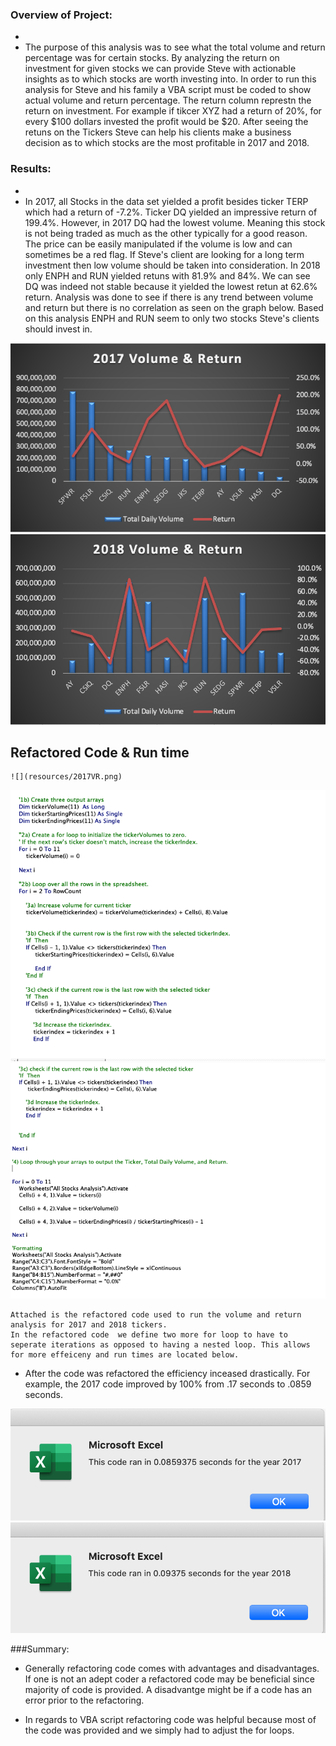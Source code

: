 ### Overview of Project:
-
- The purpose of this analysis was to see what the total volume and return percentage was for certain stocks. By analyzing the return on investment for given stocks we can provide Steve with actionable insights as to which stocks are worth investing into. In order to run this analysis for Steve and his family a VBA script must be coded to show actual volume and return percentage. The return column represtn the return on investment. For example if tikcer XYZ had a return of 20%, for every $100 dollars invested the profit would be $20. After seeing the retuns on the  Tickers Steve can help his clients make a business decision as to which stocks are the most profitable in 2017 and 2018. 
[]()



### Results:
-
-	In 2017, all Stocks in the data set yielded a profit besides ticker TERP which had a return of -7.2%. Ticker DQ yielded an impressive return of 199.4%. However, in 2017 DQ had the lowest volume. Meaning this stock is not being traded as much as the other typically for a good reason. The price can be easily manipulated if the volume is low and can sometimes be a red flag. If Steve's client are looking for a long term investment then low volume should be taken into consideration. In 2018 only ENPH and RUN yielded retuns with 81.9% and 84%. We can see DQ was indeed not stable because it yielded the lowest retun at 62.6% return. Analysis was done to see if there is any trend between volume and return but there is no correlation as seen on the graph below. Based on this analysis ENPH and RUN seem to only two stocks Steve's clients should invest in.

 ![alt text](https://github.com/ArshiSingh95/Stock-Analysis/blob/master/Resources/2017VR.png?raw=True)
 ![](./resources/2018VR.png)
 
 
 
 ## Refactored Code & Run time
 	
 	
 	![](resources/2017VR.png)
 ![](resources/Code_Refactored1.png)
 ![](resources/Code_Refactored2.png)
 	
 	
 	
 	Attached is the refactored code used to run the volume and return analysis for 2017 and 2018 tickers.
 	In the refactored code  we define two more for loop to have to seperate iterations as opposed to having a nested loop. This allows for more effeiceny and run times are located below. 
 
 
 
 - After the code was refactored the efficiency inceased drastically. For example, the 2017 code improved by 100% from .17 seconds to .0859 seconds.
 
 
 
 ![](resources/VBA_Challenge_2017.png)
 ![](resources/VBA_Challenge_2018.png)



###Summary: 
-  Generally refactoring code comes with advantages and disadvantages. If one is not an adept coder a refactored code may be beneficial since majority of code is provided. A disadvantge might be if a code has an error prior to the refactoring. 

-  In regards to VBA script refactoring code was helpful because most of the code was provided and we simply had to adjust the for loops.